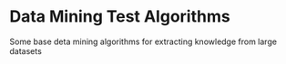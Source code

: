 # Data Mining Test Algorithms
Some base deta mining algorithms for extracting knowledge from large datasets
